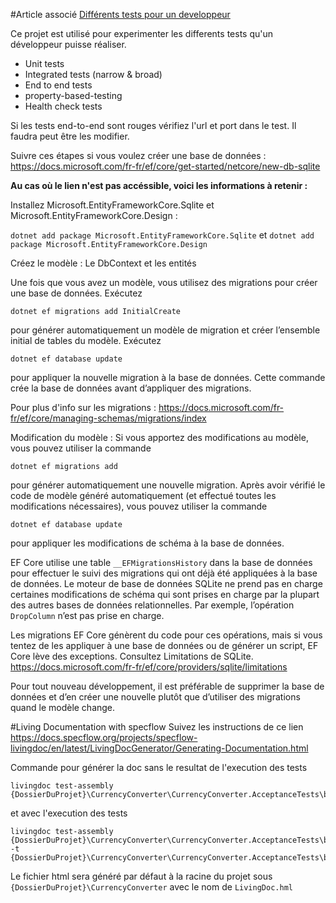 #Article associé
[Différents tests pour un developpeur](https://www.arolla.fr/blog/2020/01/differents_tests_pour_developpeur/)

Ce projet est utilisé pour experimenter les differents tests qu'un développeur puisse réaliser.
* Unit tests
* Integrated tests (narrow & broad)
* End to end tests
* property-based-testing
* Health check tests

Si les tests end-to-end sont rouges vérifiez l'url et port dans le test. Il faudra peut être les modifier.

Suivre ces étapes si vous voulez créer une base de données :
https://docs.microsoft.com/fr-fr/ef/core/get-started/netcore/new-db-sqlite

**Au cas où le lien n'est pas accéssible, voici les informations à retenir :**

Installez Microsoft.EntityFrameworkCore.Sqlite et Microsoft.EntityFrameworkCore.Design :

```dotnet add package Microsoft.EntityFrameworkCore.Sqlite``` 
et 
```dotnet add package Microsoft.EntityFrameworkCore.Design```

Créez le modèle : Le DbContext et les entités

Une fois que vous avez un modèle, vous utilisez des migrations pour créer une base de données.
Exécutez 
```
dotnet ef migrations add InitialCreate 
```
pour générer automatiquement un modèle de migration et créer l’ensemble initial de tables du modèle.
Exécutez 
```
dotnet ef database update 
```
pour appliquer la nouvelle migration à la base de données. Cette commande crée la base de données avant d’appliquer des migrations.

Pour plus d'info sur les migrations :
https://docs.microsoft.com/fr-fr/ef/core/managing-schemas/migrations/index

Modification du modèle :
Si vous apportez des modifications au modèle, vous pouvez utiliser la commande 
```
dotnet ef migrations add 
```
pour générer automatiquement une nouvelle migration. 
Après avoir vérifié le code de modèle généré automatiquement (et effectué toutes les modifications nécessaires), vous pouvez utiliser la commande 
```
dotnet ef database update 
```
pour appliquer les modifications de schéma à la base de données.

EF Core utilise une table ```__EFMigrationsHistory``` dans la base de données pour effectuer le suivi des migrations qui ont déjà été appliquées à la base de données.
Le moteur de base de données SQLite ne prend pas en charge certaines modifications de schéma qui sont prises en charge par la plupart des autres bases de données relationnelles. 
Par exemple, l’opération ```DropColumn``` n’est pas prise en charge. 

Les migrations EF Core génèrent du code pour ces opérations, mais si vous tentez de les appliquer à une base de données ou de générer un script, EF Core lève des exceptions. 
Consultez Limitations de SQLite. 
https://docs.microsoft.com/fr-fr/ef/core/providers/sqlite/limitations

Pour tout nouveau développement, il est préférable de supprimer la base de données et d’en créer une nouvelle plutôt que d’utiliser des migrations quand le modèle change.

#Living Documentation with specflow
Suivez les instructions de ce lien https://docs.specflow.org/projects/specflow-livingdoc/en/latest/LivingDocGenerator/Generating-Documentation.html

Commande pour générer la doc sans le resultat de l'execution des tests
```
livingdoc test-assembly 
{DossierDuProjet}\CurrencyConverter\CurrencyConverter.AcceptanceTests\bin\Debug\net7.0\CurrencyConverter.AcceptanceTests.dll 
```
et avec l'execution des tests
```
livingdoc test-assembly 
{DossierDuProjet}\CurrencyConverter\CurrencyConverter.AcceptanceTests\bin\Debug\net7.0\CurrencyConverter.AcceptanceTests.dll 
-t {DossierDuProjet}\CurrencyConverter\CurrencyConverter.AcceptanceTests\bin\Debug\net7.0\TestExecution.json
```
Le fichier html sera généré par défaut à la racine du projet sous ```{DossierDuProjet}\CurrencyConverter``` avec le nom de ```LivingDoc.hml```

